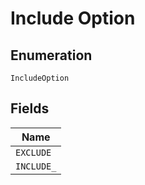 
# Include Option

## Enumeration

`IncludeOption`

## Fields

| Name |
|  --- |
| `EXCLUDE` |
| `INCLUDE_` |

